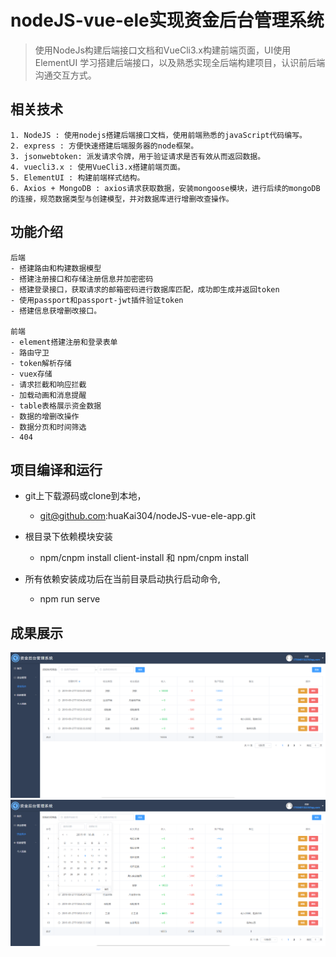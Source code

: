 # nodeJS-vue-ele实现资金后台管理系统

> 使用NodeJs构建后端接口文档和VueCli3.x构建前端页面，UI使用ElementUI
> 学习搭建后端接口，以及熟悉实现全后端构建项目，认识前后端沟通交互方式。


## 相关技术
	
	1. NodeJS : 使用nodejs搭建后端接口文档，使用前端熟悉的javaScript代码编写。
	2. express : 方便快速搭建后端服务器的node框架。
	3. jsonwebtoken: 派发请求令牌，用于验证请求是否有效从而返回数据。
	4. vuecli3.x : 使用VueCli3.x搭建前端页面。
	5. ElementUI : 构建前端样式结构。
	6. Axios + MongoDB : axios请求获取数据，安装mongoose模块，进行后续的mongoDB的连接，规范数据类型与创建模型，并对数据库进行增删改查操作。
	
## 功能介绍

	后端
	- 搭建路由和构建数据模型
	- 搭建注册接口和存储注册信息并加密密码
	- 搭建登录接口，获取请求的邮箱密码进行数据库匹配，成功即生成并返回token
	- 使用passport和passport-jwt插件验证token
	- 搭建信息获增删改接口。
	
	前端
	- element搭建注册和登录表单
	- 路由守卫
	- token解析存储
	- vuex存储
	- 请求拦截和响应拦截
	- 加载动画和消息提醒
	- table表格展示资金数据
	- 数据的增删改操作
	- 数据分页和时间筛选
	- 404


## 项目编译和运行
  + git上下载源码或clone到本地，
	+ git@github.com:huaKai304/nodeJS-vue-ele-app.git
	
  + 根目录下依赖模块安装
	+ npm/cnpm install client-install 和 npm/cnpm install

  + 所有依赖安装成功后在当前目录启动执行启动命令,
	+ npm run serve
		
## 成果展示
 ![avatar](./pic/01.png)
 ![avatar](./pic/02.png)

